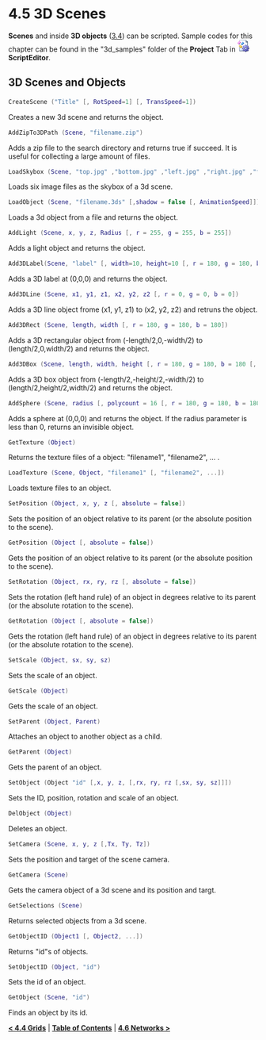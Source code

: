 # 4.5 3D Scenes
**Scenes** and inside **3D objects** ([3.4](3.4_3d_scenes.md)) can be scripted. Sample codes for this chapter can be found in the "3d_samples" folder of the **Project** Tab in ![icon](imgs/icon_script_editor.png)**ScriptEditor**.
## 3D Scenes and Objects  
```lua 
CreateScene ("Title" [, RotSpeed=1] [, TransSpeed=1])
```
Creates a new 3d scene and returns the object.
```lua
AddZipTo3DPath (Scene, "filename.zip")
```
Adds a zip file to the search directory and returns true if succeed. It is useful for collecting a large amount of files.
```lua
LoadSkybox (Scene, "top.jpg" ,"bottom.jpg" ,"left.jpg" ,"right.jpg" ,"front.jpg" ,"back.jpg")
```
Loads six image files as the skybox of a 3d scene.
```lua
LoadObject (Scene, "filename.3ds" [,shadow = false [, AnimationSpeed]])
```
Loads a 3d object from a file and returns the object.
```lua
AddLight (Scene, x, y, z, Radius [, r = 255, g = 255, b = 255])
```
Adds a light object and returns the object.
```lua
Add3DLabel(Scene, "label" [, width=10, height=10 [, r = 180, g = 180, b = 180 [, "font.xml"]]])
```
Adds a 3D label at (0,0,0) and returns the object.
```lua
Add3DLine (Scene, x1, y1, z1, x2, y2, z2 [, r = 0, g = 0, b = 0])
```
Adds a 3D line object frome (x1, y1, z1) to (x2, y2, z2) and retruns the object.
```lua
Add3DRect (Scene, length, width [, r = 180, g = 180, b = 180])
```
Adds a 3D rectangular object from (-length/2,0,-width/2) to (length/2,0,width/2) and returns the object.
```lua
Add3DBox (Scene, length, width, height [, r = 180, g = 180, b = 180 [, bShowEdge = true]])
```
Adds a 3D box object from (-length/2,-height/2,-width/2) to (length/2,height/2,width/2) and returns the object.
```lua
AddSphere (Scene, radius [, polycount = 16 [, r = 180, g = 180, b = 180]])
```
Adds a sphere at (0,0,0) and returns the object. If the radius parameter is less than 0, returns an invisible object.
```lua
GetTexture (Object)
```
Returns the texture files of a object: "filename1", "filename2", ... .
```lua
LoadTexture (Scene, Object, "filename1" [, "filename2", ...])
```
Loads texture files to an object.
```lua
SetPosition (Object, x, y, z [, absolute = false])
```
Sets the position of an object relative to its parent (or the absolute position to the scene).
```lua
GetPosition (Object [, absolute = false])
```
Gets the position of an object relative to its parent (or the absolute position to the scene).
```lua
SetRotation (Object, rx, ry, rz [, absolute = false])
```
Sets the rotation (left hand rule) of an object in degrees relative to its parent (or the absolute rotation to the scene).
```lua
GetRotation (Object [, absolute = false])
```
Gets the rotation (left hand rule) of an object in degrees relative to its parent (or the absolute rotation to the scene).
```lua
SetScale (Object, sx, sy, sz)
```
Sets the scale of an object.
```lua
GetScale (Object)
```
Gets the scale of an object.
```lua
SetParent (Object, Parent)
```
Attaches an object to another object as a child.
```lua
GetParent (Object)
```
Gets the parent of an object.
```lua
SetObject (Object "id" [,x, y, z, [,rx, ry, rz [,sx, sy, sz]]])
```
Sets the ID, position, rotation and scale of an object.
```lua
DelObject (Object)
```
Deletes an object.
```lua
SetCamera (Scene, x, y, z [,Tx, Ty, Tz])
```
Sets the position and target of the scene camera.
```lua
GetCamera (Scene)
```
Gets the camera object of a 3d scene and its position and targt.
```lua
GetSelections (Scene)
```
Returns selected objects from a 3d scene.
```lua
GetObjectID (Object1 [, Object2, ...])
```
Returns "id"s of objects.
```lua
SetObjectID (Object, "id")
```
Sets the id of an object.
```lua
GetObject (Scene, "id")
```
Finds an object by its id.


[**< 4.4 Grids**](4.4_grids.md) | [**Table of Contents**](.) | [**4.6 Networks >**](4.6_networks.md)
